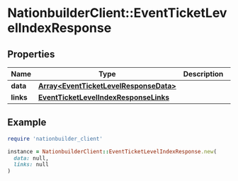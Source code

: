 # NationbuilderClient::EventTicketLevelIndexResponse

## Properties

| Name | Type | Description | Notes |
| ---- | ---- | ----------- | ----- |
| **data** | [**Array&lt;EventTicketLevelResponseData&gt;**](EventTicketLevelResponseData.md) |  |  |
| **links** | [**EventTicketLevelIndexResponseLinks**](EventTicketLevelIndexResponseLinks.md) |  | [optional] |

## Example

```ruby
require 'nationbuilder_client'

instance = NationbuilderClient::EventTicketLevelIndexResponse.new(
  data: null,
  links: null
)
```

